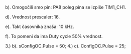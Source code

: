 b). Omogočili smo pin: PA8 poleg pina se izpiše TIM1_CH1.

d). Vrednost prescaler: 16.

e). Takt časovnika znaša: 10 kHz.

f). To pomeni da ima Duty cycle 50% vrednost.


3.) 
   b). sConfigOC.Pulse = 50;
4.)
   c). ConfigOC.Pulse = 25;
